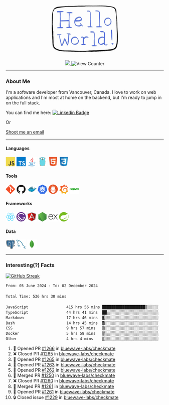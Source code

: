<div align="center">
    <img src="./img/hello_world.webp" height="200px" width="">
    <div>
        <a href="https://www.linkedin.com/in/ajhollid">
            <img src="https://img.shields.io/badge/LinkedIn-blue"/>
        </a>
        <img src="https://komarev.com/ghpvc/?username=ajhollid&color=yellow" alt="View Counter">
    </div>
</div>

---

### About Me

I'm a software developer from Vancouver, Canada. I love to work on web applications and I'm most at home on the backend, but I'm ready to jump in on the full stack.

You can find me here: [![Linkedin Badge](https://img.shields.io/badge/-ajhollid-blue?style=flat&logo=Linkedin&logoColor=white)](https://www.linkedin.com/in/ajhollid)

Or

[Shoot me an email](mailto:ajhollid@gmail.com)

---

#### Languages

<div>
    <img src="./img/devicons/javascript-original.svg" width=30 height=30 alt="JavaScript">
    <img src="/img/devicons/typescript-original.svg" width=30 height=30 alt="TypeScript">
    <img src="./img/devicons/java-original.svg" width=30 height=30 alt="Java">
    <img src="./img/devicons/go-original.svg" width=30 height=30 alt="Golang">
    <img src="./img/devicons/html5-original.svg" width=30 height=30 alt="HTML 5">
    <img src="./img/devicons/css3-original.svg" width=30 height=30 alt="CSS 3">
</div>

#### Tools

<div>
    <img src="./img/devicons/git-original.svg" width=30 height=30 alt="Git">
    <img src="./img/devicons/github-original.svg" width=30 height=30 alt="Github">
    <img src="./img/devicons/docker-original.svg" width=30 
    height=30 alt="Docker">
    <img src="./img/devicons/kubernetes-original.svg" width=30 height=30 alt="K8">
    <img src="./img/devicons/prometheus-original.svg" width=30 height=30 alt="Prometheus">
    <img src="./img/devicons/grafana-original.svg" width=30 height=30 alt="Grafana">
    <img src="./img/devicons/nginx-original.svg" width=30 height=30 alt="Nginx">
</div>

#### Frameworks

<div>
    <img src="./img/devicons/react-original.svg" width=30 height=30 alt="React">
    <img src="./img/devicons/gatsby-original.svg" width=30 height=30 alt="Gatsby">
    <img src="./img/devicons/angularjs-original.svg" width=30 height=30 alt="AngularJS">
    <img src="./img/devicons/nodejs-original.svg" width=30 height=30 alt="NodeJS">
    <img src="./img/devicons/express-original.svg" width=30 height=30 alt="Express">
    <img src="./img/devicons/spring-original.svg" width=30 height=30 alt="Spring">
</div>

#### Data

<div>
    <img src="./img/devicons/postgresql-original.svg" width=30 height=30 alt="Postgresql">
    <img src="./img/devicons/mysql-original.svg" width=30 height=30 alt="Mysql">
    <img src="./img/devicons/mongodb-original.svg" width=30 height=30 alt="MongoDB">
</div>

---

### Interesting(?) Facts

[![GitHub Streak](http://github-readme-streak-stats.herokuapp.com?user=ajhollid)](https://git.io/streak-stats)

 <!--START_SECTION:waka-->

```txt
From: 05 June 2024 - To: 02 December 2024

Total Time: 536 hrs 30 mins

JavaScript                 415 hrs 56 mins ███████████████████▒░░░░░   76.94 %
TypeScript                 44 hrs 41 mins  ██░░░░░░░░░░░░░░░░░░░░░░░   08.27 %
Markdown                   17 hrs 46 mins  ▓░░░░░░░░░░░░░░░░░░░░░░░░   03.29 %
Bash                       14 hrs 45 mins  ▓░░░░░░░░░░░░░░░░░░░░░░░░   02.73 %
CSS                        9 hrs 57 mins   ▒░░░░░░░░░░░░░░░░░░░░░░░░   01.84 %
Docker                     5 hrs 58 mins   ▒░░░░░░░░░░░░░░░░░░░░░░░░   01.11 %
Other                      4 hrs 4 mins    ▒░░░░░░░░░░░░░░░░░░░░░░░░   00.75 %
```

<!--END_SECTION:waka-->


<!--START_SECTION:activity-->
1. 💪 Opened PR [#1266](https://github.com/bluewave-labs/checkmate/pull/1266) in [bluewave-labs/checkmate](https://github.com/bluewave-labs/checkmate)
2. ❌ Closed PR [#1265](https://github.com/bluewave-labs/checkmate/pull/1265) in [bluewave-labs/checkmate](https://github.com/bluewave-labs/checkmate)
3. 💪 Opened PR [#1265](https://github.com/bluewave-labs/checkmate/pull/1265) in [bluewave-labs/checkmate](https://github.com/bluewave-labs/checkmate)
4. 💪 Opened PR [#1263](https://github.com/bluewave-labs/checkmate/pull/1263) in [bluewave-labs/checkmate](https://github.com/bluewave-labs/checkmate)
5. 💪 Opened PR [#1262](https://github.com/bluewave-labs/checkmate/pull/1262) in [bluewave-labs/checkmate](https://github.com/bluewave-labs/checkmate)
6. 🎉 Merged PR [#1250](https://github.com/bluewave-labs/checkmate/pull/1250) in [bluewave-labs/checkmate](https://github.com/bluewave-labs/checkmate)
7. ❌ Closed PR [#1260](https://github.com/bluewave-labs/checkmate/pull/1260) in [bluewave-labs/checkmate](https://github.com/bluewave-labs/checkmate)
8. 🎉 Merged PR [#1261](https://github.com/bluewave-labs/checkmate/pull/1261) in [bluewave-labs/checkmate](https://github.com/bluewave-labs/checkmate)
9. 💪 Opened PR [#1261](https://github.com/bluewave-labs/checkmate/pull/1261) in [bluewave-labs/checkmate](https://github.com/bluewave-labs/checkmate)
10. 🔒 Closed issue [#1229](https://github.com/bluewave-labs/checkmate/issues/1229) in [bluewave-labs/checkmate](https://github.com/bluewave-labs/checkmate)
<!--END_SECTION:activity-->

